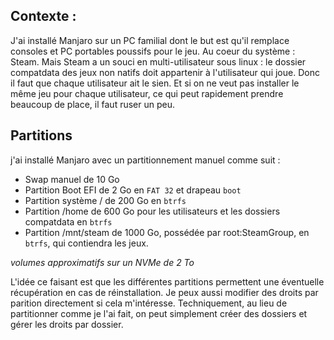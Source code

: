 ## Contexte :

J'ai installé Manjaro sur un PC familial dont le but est qu'il remplace consoles et PC portables poussifs pour le jeu. Au coeur du système : Steam.
Mais Steam a un souci en multi-utilisateur sous linux : le dossier compatdata des jeux non natifs doit appartenir à l'utilisateur qui joue. 
Donc il faut que chaque utilisateur ait le sien. Et si on ne veut pas installer le même jeu pour chaque utilisateur, ce qui peut rapidement 
prendre beaucoup de place, il faut ruser un peu.

## Partitions

j'ai installé Manjaro avec un partitionnement manuel comme suit :
- Swap manuel de 10 Go
- Partition Boot EFI de 2 Go en `FAT 32` et drapeau `boot`
- Partition système / de 200 Go en `btrfs`
- Partition /home de 600 Go pour les utilisateurs et les dossiers compatdata en `btrfs`
- Partition /mnt/steam de 1000 Go, possédée par root:SteamGroup, en `btrfs`, qui contiendra les jeux.

*volumes approximatifs sur un NVMe de 2 To*

L'idée ce faisant est que les différentes partitions permettent une éventuelle récupération en cas de réinstallation.
Je peux aussi modifier des droits par parition directement si cela m'intéresse. Techniquement, au lieu de partitionner comme je l'ai fait, 
on peut simplement créer des dossiers et gérer les droits par dossier. 
